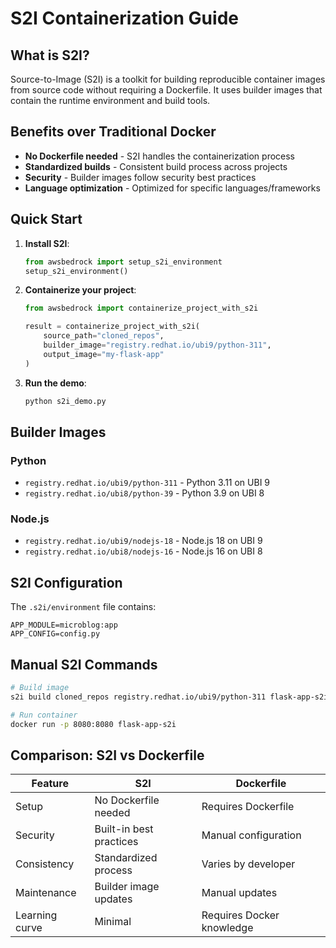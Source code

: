 # S2I Containerization Guide

## What is S2I?

Source-to-Image (S2I) is a toolkit for building reproducible container images from source code without requiring a Dockerfile. It uses builder images that contain the runtime environment and build tools.

## Benefits over Traditional Docker

- **No Dockerfile needed** - S2I handles the containerization process
- **Standardized builds** - Consistent build process across projects
- **Security** - Builder images follow security best practices
- **Language optimization** - Optimized for specific languages/frameworks

## Quick Start

1. **Install S2I**:
   ```python
   from awsbedrock import setup_s2i_environment
   setup_s2i_environment()
   ```

2. **Containerize your project**:
   ```python
   from awsbedrock import containerize_project_with_s2i
   
   result = containerize_project_with_s2i(
       source_path="cloned_repos",
       builder_image="registry.redhat.io/ubi9/python-311",
       output_image="my-flask-app"
   )
   ```

3. **Run the demo**:
   ```bash
   python s2i_demo.py
   ```

## Builder Images

### Python
- `registry.redhat.io/ubi9/python-311` - Python 3.11 on UBI 9
- `registry.redhat.io/ubi8/python-39` - Python 3.9 on UBI 8

### Node.js
- `registry.redhat.io/ubi9/nodejs-18` - Node.js 18 on UBI 9
- `registry.redhat.io/ubi8/nodejs-16` - Node.js 16 on UBI 8

## S2I Configuration

The `.s2i/environment` file contains:
```
APP_MODULE=microblog:app
APP_CONFIG=config.py
```

## Manual S2I Commands

```bash
# Build image
s2i build cloned_repos registry.redhat.io/ubi9/python-311 flask-app-s2i

# Run container
docker run -p 8080:8080 flask-app-s2i
```

## Comparison: S2I vs Dockerfile

| Feature | S2I | Dockerfile |
|---------|-----|------------|
| Setup | No Dockerfile needed | Requires Dockerfile |
| Security | Built-in best practices | Manual configuration |
| Consistency | Standardized process | Varies by developer |
| Maintenance | Builder image updates | Manual updates |
| Learning curve | Minimal | Requires Docker knowledge |